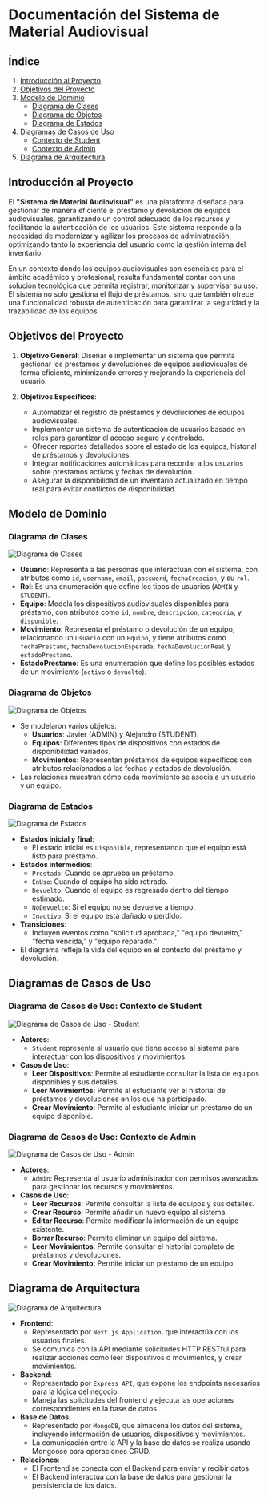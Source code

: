 
# Documentación del Sistema de Material Audiovisual

## Índice
1. [Introducción al Proyecto](#introducci%C3%B3n-al-proyecto)
2. [Objetivos del Proyecto](#objetivos-del-proyecto)
3. [Modelo de Dominio](#modelo-de-dominio)
   - [Diagrama de Clases](#diagrama-de-clases)
   - [Diagrama de Objetos](#diagrama-de-objetos)
   - [Diagrama de Estados](#diagrama-de-estados)
4. [Diagramas de Casos de Uso](#diagramas-de-casos-de-uso)
   - [Contexto de Student](#diagrama-de-casos-de-uso-contexto-de-student)
   - [Contexto de Admin](#diagrama-de-casos-de-uso-contexto-de-admin)
5. [Diagrama de Arquitectura](#diagrama-de-arquitectura)

## Introducción al Proyecto

El **"Sistema de Material Audiovisual"** es una plataforma diseñada para gestionar de manera eficiente el préstamo y devolución de equipos audiovisuales, garantizando un control adecuado de los recursos y facilitando la autenticación de los usuarios. Este sistema responde a la necesidad de modernizar y agilizar los procesos de administración, optimizando tanto la experiencia del usuario como la gestión interna del inventario.

En un contexto donde los equipos audiovisuales son esenciales para el ámbito académico y profesional, resulta fundamental contar con una solución tecnológica que permita registrar, monitorizar y supervisar su uso. El sistema no solo gestiona el flujo de préstamos, sino que también ofrece una funcionalidad robusta de autenticación para garantizar la seguridad y la trazabilidad de los equipos.

## Objetivos del Proyecto

1. **Objetivo General**:
   Diseñar e implementar un sistema que permita gestionar los préstamos y devoluciones de equipos audiovisuales de forma eficiente, minimizando errores y mejorando la experiencia del usuario.

2. **Objetivos Específicos**:
   - Automatizar el registro de préstamos y devoluciones de equipos audiovisuales.
   - Implementar un sistema de autenticación de usuarios basado en roles para garantizar el acceso seguro y controlado.
   - Ofrecer reportes detallados sobre el estado de los equipos, historial de préstamos y devoluciones.
   - Integrar notificaciones automáticas para recordar a los usuarios sobre préstamos activos y fechas de devolución.
   - Asegurar la disponibilidad de un inventario actualizado en tiempo real para evitar conflictos de disponibilidad.

## Modelo de Dominio

### Diagrama de Clases

![Diagrama de Clases](img/DiagramaDeClasesAudioVisual.png)
- **Usuario**: Representa a las personas que interactúan con el sistema, con atributos como `id`, `username`, `email`, `password`, `fechaCreacion`, y su `rol`.
- **Rol**: Es una enumeración que define los tipos de usuarios (`ADMIN` y `STUDENT`).
- **Equipo**: Modela los dispositivos audiovisuales disponibles para préstamo, con atributos como `id`, `nombre`, `descripcion`, `categoria`, y `disponible`.
- **Movimiento**: Representa el préstamo o devolución de un equipo, relacionando un `Usuario` con un `Equipo`, y tiene atributos como `fechaPrestamo`, `fechaDevolucionEsperada`, `fechaDevolucionReal` y `estadoPrestamo`.
- **EstadoPrestamo**: Es una enumeración que define los posibles estados de un movimiento (`activo` o `devuelto`).

### Diagrama de Objetos

![Diagrama de Objetos](img/DiagramaDeObjetosAudioVisual.png)
- Se modelaron varios objetos:
  - **Usuarios**: Javier (ADMIN) y Alejandro (STUDENT).
  - **Equipos**: Diferentes tipos de dispositivos con estados de disponibilidad variados.
  - **Movimientos**: Representan préstamos de equipos específicos con atributos relacionados a las fechas y estados de devolución.
- Las relaciones muestran cómo cada movimiento se asocia a un usuario y un equipo.

### Diagrama de Estados

![Diagrama de Estados](img/DiagramaDeEstadosAudioVisual.png)
- **Estados inicial y final**:
  - El estado inicial es `Disponible`, representando que el equipo está listo para préstamo.
- **Estados intermedios**:
  - `Prestado`: Cuando se aprueba un préstamo.
  - `EnUso`: Cuando el equipo ha sido retirado.
  - `Devuelto`: Cuando el equipo es regresado dentro del tiempo estimado.
  - `NoDevuelto`: Si el equipo no se devuelve a tiempo.
  - `Inactivo`: Si el equipo está dañado o perdido.
- **Transiciones**:
  - Incluyen eventos como "solicitud aprobada," "equipo devuelto," "fecha vencida," y "equipo reparado."
- El diagrama refleja la vida del equipo en el contexto del préstamo y devolución.

## Diagramas de Casos de Uso

### Diagrama de Casos de Uso: Contexto de Student

![Diagrama de Casos de Uso - Student](img/DiagramaDeCasosDeUsosStudentAudioVisual.png)
- **Actores**:
  - `Student` representa al usuario que tiene acceso al sistema para interactuar con los dispositivos y movimientos.
- **Casos de Uso**:
  - **Leer Dispositivos**: Permite al estudiante consultar la lista de equipos disponibles y sus detalles.
  - **Leer Movimientos**: Permite al estudiante ver el historial de préstamos y devoluciones en los que ha participado.
  - **Crear Movimiento**: Permite al estudiante iniciar un préstamo de un equipo disponible.

### Diagrama de Casos de Uso: Contexto de Admin

![Diagrama de Casos de Uso - Admin](img/DiagramaDeCasosDeUsosAdminAudioVisual.png)
- **Actores**:
  - `Admin`: Representa al usuario administrador con permisos avanzados para gestionar los recursos y movimientos.
- **Casos de Uso**:
  - **Leer Recursos**: Permite consultar la lista de equipos y sus detalles.
  - **Crear Recurso**: Permite añadir un nuevo equipo al sistema.
  - **Editar Recurso**: Permite modificar la información de un equipo existente.
  - **Borrar Recurso**: Permite eliminar un equipo del sistema.
  - **Leer Movimientos**: Permite consultar el historial completo de préstamos y devoluciones.
  - **Crear Movimiento**: Permite iniciar un préstamo de un equipo.

## Diagrama de Arquitectura

![Diagrama de Arquitectura](img/DiagramaDeArquitecturaAudioVisual.png)
- **Frontend**:
  - Representado por `Next.js Application`, que interactúa con los usuarios finales.
  - Se comunica con la API mediante solicitudes HTTP RESTful para realizar acciones como leer dispositivos o movimientos, y crear movimientos.
- **Backend**:
  - Representado por `Express API`, que expone los endpoints necesarios para la lógica del negocio.
  - Maneja las solicitudes del frontend y ejecuta las operaciones correspondientes en la base de datos.
- **Base de Datos**:
  - Representado por `MongoDB`, que almacena los datos del sistema, incluyendo información de usuarios, dispositivos y movimientos.
  - La comunicación entre la API y la base de datos se realiza usando Mongoose para operaciones CRUD.
- **Relaciones**:
  - El Frontend se conecta con el Backend para enviar y recibir datos.
  - El Backend interactúa con la base de datos para gestionar la persistencia de los datos.
